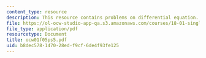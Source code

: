 ```yaml
---
content_type: resource
description: This resource contains problems on differential equation.
file: https://ol-ocw-studio-app-qa.s3.amazonaws.com/courses/18-01-single-variable-calculus-fall-2005/b8dec578147028edf9cf6de4f93fe125_ocw01f05ps5.pdf
file_type: application/pdf
resourcetype: Document
title: ocw01f05ps5.pdf
uid: b8dec578-1470-28ed-f9cf-6de4f93fe125
---
```

